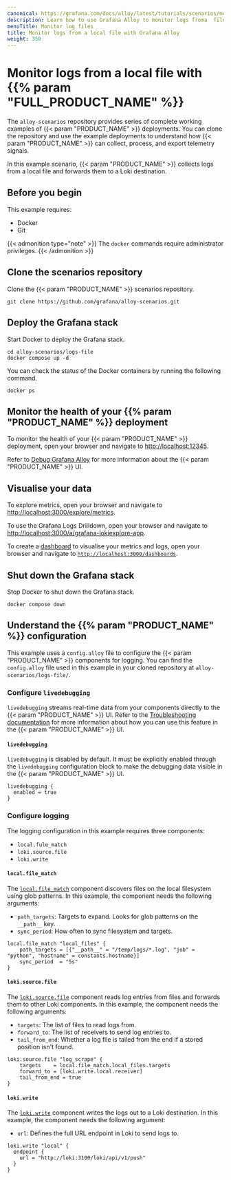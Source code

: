 ```yaml
---
canonical: https://grafana.com/docs/alloy/latest/tutorials/scenarios/monitor-logs-from-file/
description: Learn how to use Grafana Alloy to monitor logs froma  file
menuTitle: Monitor log files
title: Monitor logs from a local file with Grafana Alloy
weight: 350
---
```


# Monitor logs from a local file with {{% param "FULL_PRODUCT_NAME" %}}


The `alloy-scenarios` repository provides series of complete working examples of {{< param "PRODUCT_NAME" >}} deployments.
You can clone the repository and use the example deployments to understand how {{< param "PRODUCT_NAME" >}} can collect, process, and export telemetry signals.

In this example scenario, {{< param "PRODUCT_NAME" >}} collects logs from a local file and forwards them to a Loki destination.

## Before you begin

This example requires:

* Docker
* Git

{{< admonition type="note" >}}
The `docker` commands require administrator privileges.
{{< /admonition >}}

## Clone the scenarios repository

Clone the {{< param "PRODUCT_NAME" >}} scenarios repository.

```shell
git clone https://github.com/grafana/alloy-scenarios.git
```

## Deploy the Grafana stack

Start Docker to deploy the Grafana stack.

```shell
cd alloy-scenarios/logs-file
docker compose up -d
```

You can check the status of the Docker containers by running the following command.

```shell
docker ps
```

## Monitor the health of your {{% param "PRODUCT_NAME" %}} deployment

To monitor the health of your {{< param "PRODUCT_NAME" >}} deployment, open your browser and navigate to [http://localhost:12345](http://localhost:12345).

Refer to [Debug Grafana Alloy](https://grafana.com/docs/alloy/latest/troubleshoot/debug/) for more information about the {{< param "PRODUCT_NAME" >}} UI.

## Visualise your data

To explore metrics, open your browser and navigate to [http://localhost:3000/explore/metrics](http://localhost:3000/explore/metrics).

To use the Grafana Logs Drilldown, open your browser and navigate to [http://localhost:3000/a/grafana-lokiexplore-app](http://localhost:3000/a/grafana-lokiexplore-app).

To create a [dashboard](https://grafana.com/docs/grafana/latest/getting-started/build-first-dashboard/#create-a-dashboard) to visualise your metrics and logs, open your browser and navigate to [`http://localhost:3000/dashboards`](http://localhost:3000/dashboards).

## Shut down the Grafana stack

Stop Docker to shut down the Grafana stack.

```shell
docker compose down
```

## Understand the {{% param "PRODUCT_NAME" %}} configuration

This example uses a `config.alloy` file to configure the {{< param "PRODUCT_NAME" >}} components for logging.
You can find the `config.alloy` file used in this example in your cloned repository at `alloy-scenarios/logs-file/`.

### Configure `livedebugging`

`livedebugging` streams real-time data from your components directly to the {{< param "PRODUCT_NAME" >}} UI.
Refer to the [Troubleshooting documentation][troubleshooting] for more information about how you can use this feature in the {{< param "PRODUCT_NAME" >}} UI.

[troubleshooting]: https://grafana.com/docs/alloy/latest/troubleshoot/debug/#live-debugging-page

#### `livedebugging`

`livedebugging` is disabled by default.
It must be explicitly enabled through the `livedebugging` configuration block to make the debugging data visible in the {{< param "PRODUCT_NAME" >}} UI.

```alloy
livedebugging {
  enabled = true
}
```

### Configure logging

The logging configuration in this example requires three components:

* `local.fule_match`
* `loki.source.file`
* `loki.write`

#### `local.file_match`

The [`local.file_match`][local.file_match] component discovers files on the local filesystem using glob patterns.
In this example, the component needs the following arguments:

* `path_targets`: Targets to expand. Looks for glob patterns on the `__path__` key.
* `sync_period`: How often to sync filesystem and targets.

```alloy
local.file_match "local_files" {
    path_targets = [{"__path__" = "/temp/logs/*.log", "job" = "python", "hostname" = constants.hostname}]
    sync_period  = "5s"
}
```

#### `loki.source.file`

The [`loki.source.file`][loki.source.file] component reads log entries from files and forwards them to other Loki components.
In this example, the component needs the following arguments:

* `targets`: The list of files to read logs from.
* `forward_to`: The list of receivers to send log entries to.
* `tail_from_end`: Whether a log file is tailed from the end if a stored position isn't found.

```alloy
loki.source.file "log_scrape" {
    targets    = local.file_match.local_files.targets
    forward_to = [loki.write.local.receiver]
    tail_from_end = true
}
```

#### `loki.write`

The [`loki.write`][loki.write] component writes the logs out to a Loki destination.
In this example, the component needs the following argument:

* `url`: Defines the full URL endpoint in Loki to send logs to.

```alloy
loki.write "local" {
  endpoint {
    url = "http://loki:3100/loki/api/v1/push"
  }
}
```

[local.file_match]: https://grafana.com/docs/alloy/<ALLOY_VERSION>/reference/components/local/local.file_match/
[loki.source.file]: https://grafana.com/docs/alloy/<ALLOY_VERSION>/reference/components/loki/loki.source.file/
[loki.write]: https://grafana.com/docs/alloy/<ALLOY__VERSION>/reference/components/loki/loki.write/
